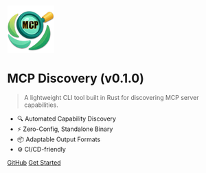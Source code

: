 <!-- _coverpage.md -->

![logo](_media/mcp-discovery.png)

<!-- x-release-please-start-version -->

# MCP Discovery (v0.1.0)

<!-- x-release-please-end -->

> A lightweight CLI tool built in Rust for discovering MCP server capabilities.

- 🔍 Automated Capability Discovery
- ⚡ Zero-Config, Standalone Binary
- 📦 Adaptable Output Formats
- ⚙️ CI/CD-friendly

[GitHub](https://github.com/rust-mcp-stack/mcp-discovery)
[Get Started](#mcp-discovery)

<!-- background color -->

<!-- ![color](<rgba(0,0,0,0)>) -->
